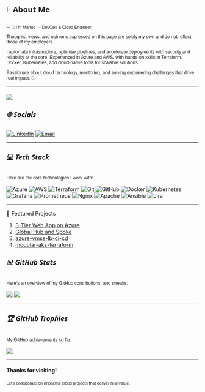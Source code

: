 <h4 style="font-family: 'Segoe UI', Tahoma, Geneva, Verdana, sans-serif; font-size: 20px; font-weight: bold;">💫 About Me</h4>

<p style="font-family: 'Verdana', Geneva, Tahoma, sans-serif; font-size: 11px;">
Hi 👋 I’m Mahad — DevOps & Cloud Engineer.
</p>

<p style="font-family: 'Verdana', Geneva, Tahoma, sans-serif; font-size: 12px;">
Thoughts, views, and opinions expressed on this page are solely my own and do not reflect those of my employers.
</p>

<p style="font-family: 'Verdana', Geneva, Tahoma, sans-serif; font-size: 12px;">
I automate infrastructure, optimise pipelines, and accelerate deployments with security and reliability at the core. Experienced in Azure and AWS, with hands-on skills in Terraform, Docker, Kubernetes, and cloud-native tools for scalable solutions.
</p>

<p style="font-family: 'Verdana', Geneva, Tahoma, sans-serif; font-size: 12px;">
Passionate about cloud technology, mentoring, and solving engineering challenges that drive real impact. 🧠  
</p>

---

<p style="font-family: 'Segoe UI', Tahoma, Geneva, Verdana, sans-serif; font-size: 20px; font-weight: bold;">  
  
![](https://komarev.com/ghpvc/?username=tecknosap&label=Profile+Views)
</p>

<h5 style="font-family: 'Segoe UI', Tahoma, Geneva, Verdana, sans-serif; font-size: 18px; font-weight: bold;">🌐 Socials</h5>

[![LinkedIn](https://img.shields.io/badge/LinkedIn-%230077B5.svg?logo=linkedin&logoColor=white)](https://linkedin.com/in/mahadmohamed05)  [![Email](https://img.shields.io/badge/Email-D14836?logo=gmail&logoColor=white)](mailto:mahad@gocloudops.co.uk)  

---

<h5 style="font-family: 'Segoe UI', Tahoma, Geneva, Verdana, sans-serif; font-size: 18px; font-weight: bold;">💻 Tech Stack</h5>

<p style="font-family: 'Verdana', Geneva, Tahoma, sans-serif; font-size: 12px;">
Here are the core technologies I work with:
</p>

![Azure](https://img.shields.io/badge/Azure-0078D4?logo=Microsoft-Azure&logoColor=white)
![AWS](https://img.shields.io/badge/AWS-232F3E?logo=Amazon-AWS&logoColor=white)
![Terraform](https://img.shields.io/badge/Terraform-623CE4?logo=Terraform&logoColor=white)
![Git](https://img.shields.io/badge/Git-F05033?logo=git&logoColor=white)
![GitHub](https://img.shields.io/badge/GitHub-121011?logo=github&logoColor=white)
![Docker](https://img.shields.io/badge/Docker-2496ED?logo=Docker&logoColor=white)
![Kubernetes](https://img.shields.io/badge/Kubernetes-326CE5?logo=Kubernetes&logoColor=white)
![Grafana](https://img.shields.io/badge/Grafana-F46800?logo=grafana&logoColor=white)
![Prometheus](https://img.shields.io/badge/Prometheus-E6522C?logo=Prometheus&logoColor=white)
![Nginx](https://img.shields.io/badge/Nginx-009639?logo=nginx&logoColor=white)
![Apache](https://img.shields.io/badge/Apache-D42029?logo=apache&logoColor=white)
![Ansible](https://img.shields.io/badge/Ansible-1A1918?logo=ansible&logoColor=white)
![Jira](https://img.shields.io/badge/Jira-0A0FFF?logo=jira&logoColor=white)

---


📂 Featured Projects
1. <a href="https://github.com/tecknosap/azure-3tier-appservice" target="_blank">3-Tier Web App on Azure</a>
2. <a href="https://github.com/tecknosap/azure-secure-hub-spoke" target="_blank">Global Hub and Spoke</a> 
3. <a href="https://github.com/tecknosap/azure-vmss-lb-ci-cd" target="_blank">azure-vmss-lb-ci-cd</a> 
4. <a href="https://github.com/tecknosap/modular-aks-terraform" target="_blank">modular-aks-terraform</a>







<h5 style="font-family: 'Segoe UI', Tahoma, Geneva, Verdana, sans-serif; font-size: 18px; font-weight: bold;">📊 GitHub Stats</h5>

<p style="font-family: 'Verdana', Geneva, Tahoma, sans-serif; font-size: 12px;">
Here’s an overview of my GitHub contributions, and streaks:
</p>

![](https://github-readme-stats.vercel.app/api?username=tecknosap&theme=dark&hide_border=false&include_all_commits=true&count_private=true)  ![](https://nirzak-streak-stats.vercel.app/?user=tecknosap&theme=dark&hide_border=false) 

---

<h5 style="font-family: 'Segoe UI', Tahoma, Geneva, Verdana, sans-serif; font-size: 18px; font-weight: bold;">🏆 GitHub Trophies</h5>

<p style="font-family: 'Verdana', Geneva, Tahoma, sans-serif; font-size: 12px;">
My GitHub achievements so far:
</p>

![](https://github-profile-trophy.vercel.app/?username=tecknosap&theme=radical&no-frame=false&no-bg=false&margin-w=4)  

---
#### Thanks for visiting!
<p style="font-family: 'Verdana', Geneva, Tahoma, sans-serif; font-size: 11px;">
Let’s collaborate on impactful cloud projects that deliver real value.
</p>
  

